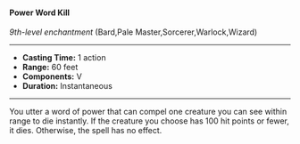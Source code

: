 #### Power Word Kill
*9th-level enchantment* (Bard,Pale Master,Sorcerer,Warlock,Wizard)
___
- **Casting Time:** 1 action
- **Range:** 60 feet
- **Components:** V
- **Duration:** Instantaneous
---
You utter a word of power that can compel one creature you can see within range to die instantly. If the creature you choose has 100 hit points or fewer, it dies. Otherwise, the spell has no effect.
